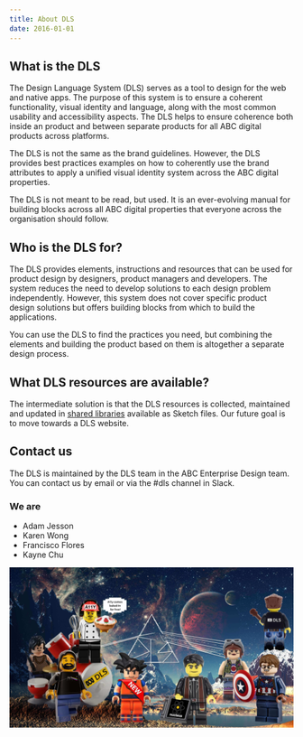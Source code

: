 ```yaml
---
title: About DLS
date: 2016-01-01
---
```


## What is the DLS

The Design Language System (DLS) serves as a tool to design for the web and native apps. The purpose of this system is to ensure a coherent functionality, visual identity and language, along with the most common usability and accessibility aspects. The DLS helps to ensure coherence both inside an product and between separate products for all ABC digital products across platforms.

The DLS is not the same as the brand guidelines. However, the DLS provides best practices examples on how to coherently use the brand attributes to apply a unified visual identity system across the ABC digital properties.

The DLS is not meant to be read, but used. It is an ever-evolving manual for building blocks across all ABC digital properties that everyone across the organisation should follow.

## Who is the DLS for?

The DLS provides elements, instructions and resources that can be used for product design by designers, product managers and developers. The system reduces the need to develop solutions to each design problem independently. However, this system does not cover specific product design solutions but offers building blocks from which to build the applications.

You can use the DLS to find the practices you need, but combining the elements and building the product based on them is altogether a separate design process.

## What DLS resources are available?

The intermediate solution is that the DLS resources is collected, maintained and updated in [shared libraries](http://www.google.com) available as Sketch files. Our future goal is to move towards a DLS website.

## Contact us 

The DLS is maintained by the DLS team in the ABC Enterprise Design team. You can contact us by email or via the #dls channel in Slack.

### We are

- Adam Jesson
- Karen Wong
- Francisco Flores
- Kayne Chu

![the DLS crew](images/dls-lego-cover.jpg)